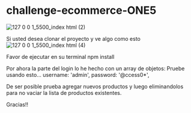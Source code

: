 # challenge-ecommerce-ONE5
![127 0 0 1_5500_index html (2)](https://github.com/Cristina-Garcia/challenge-ecommerce-ONE5/assets/84245528/8619baaf-c068-4fc2-a3f5-6922c7ff004a)


Si usted desea clonar el proyecto y ve algo como esto
![127 0 0 1_5500_index html (4)](https://github.com/Cristina-Garcia/challenge-ecommerce-ONE5/assets/84245528/cc5611d4-9766-440b-b050-b694f3065b32)

Favor de ejecutar en su terminal 
npm install 

Por ahora la parte del login lo he hecho con un array de objetos:
Pruebe usando esto...
username: 'admin',
password: '@ccess0*',

De ser posible prueba agregar nuevos productos y luego eliminandolos para no vaciar la lista de productos existentes.

Gracias!!
